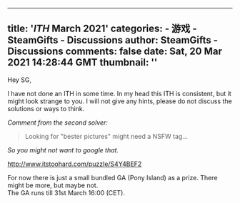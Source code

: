 
---
title: '_ITH_ March 2021'
categories: 
    - 游戏
    - SteamGifts - Discussions
author: SteamGifts - Discussions
comments: false
date: Sat, 20 Mar 2021 14:28:44 GMT
thumbnail: ''
---

<div>   
<p>Hey SG,</p>
<p>I have not done an ITH in some time. In my head this ITH is consistent, but it might look strange to you. I will not give any hints, please do not discuss the solutions or ways to think. </p>
<p><em>Comment from the second solver: </em></p>
<blockquote>
<p>Looking for "bester pictures" might need a NSFW tag...</p>
</blockquote>
<p><em>So you might not want to google that.</em></p>
<p><a href="http://www.itstoohard.com/puzzle/S4Y4BEF2" rel="nofollow noopener" target="_blank">http://www.itstoohard.com/puzzle/S4Y4BEF2</a></p>
<p>For now there is just a small bundled GA (Pony Island) as a prize. There might be more, but maybe not.<br>
The GA runs till 31st March 16:00 (CET).</p>  
</div>
            